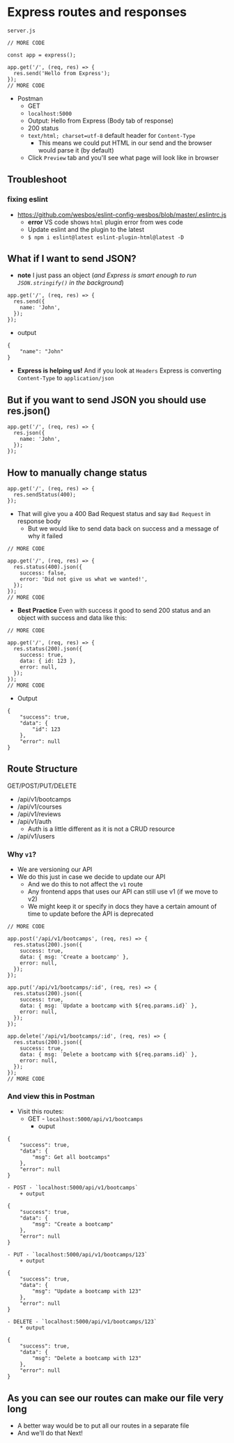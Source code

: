 # Express routes and responses
`server.js`

```
// MORE CODE

const app = express();

app.get('/', (req, res) => {
  res.send('Hello from Express');
});
// MORE CODE
```

* Postman
    - GET
    - `localhost:5000`
    - Output: Hello from Express (Body tab of response)
    - 200 status
    - `text/html; charset=utf-8` default header for `Content-Type`
        + This means we could put HTML in our send and the browser would parse it (by default)
    - Click `Preview` tab and you'll see what page will look like in browser

## Troubleshoot
### fixing eslint
* https://github.com/wesbos/eslint-config-wesbos/blob/master/.eslintrc.js
    - **error** VS code shows `html` plugin error from wes code 
    - Update eslint and the plugin to the latest
    - `$ npm i eslint@latest eslint-plugin-html@latest -D`

## What if I want to send JSON?
* **note** I just pass an object (_and Express is smart enough to run `JSON.stringify()` in the background_)

```
app.get('/', (req, res) => {
  res.send({
    name: 'John',
  });
});
```

* output

```
{
    "name": "John"
}
```

* **Express is helping us!** And if you look at `Headers` Express is converting `Content-Type` to `application/json`

## But if you want to send JSON you should use res.json()
```
app.get('/', (req, res) => {
  res.json({
    name: 'John',
  });
});
```

## How to manually change status
```
app.get('/', (req, res) => {
  res.sendStatus(400);
});
```

* That will give you a 400 Bad Request status and say `Bad Request` in response body
    - But we would like to send data back on success and a message of why it failed

```
// MORE CODE

app.get('/', (req, res) => {
  res.status(400).json({
    success: false,
    error: 'Did not give us what we wanted!',
  });
});
// MORE CODE
```

* **Best Practice** Even with success it good to send 200 status and an object with success and data like this:

```
// MORE CODE

app.get('/', (req, res) => {
  res.status(200).json({
    success: true,
    data: { id: 123 },
    error: null,
  });
});
// MORE CODE
```

* Output

```
{
    "success": true,
    "data": {
        "id": 123
    },
    "error": null
}
```

## Route Structure
GET/POST/PUT/DELETE

* /api/v1/bootcamps
* /api/v1/courses
* /api/v1/reviews
* /api/v1/auth
    - Auth is a little different as it is not a CRUD resource
* /api/v1/users

### Why `v1`?
* We are versioning our API
* We do this just in case we decide to update our API
    - And we do this to not affect the `v1` route
    - Any frontend apps that uses our API can still use v1 (if we move to v2)
    - We might keep it or specify in docs they have a certain amount of time to update before the API is deprecated

```
// MORE CODE

app.post('/api/v1/bootcamps', (req, res) => {
  res.status(200).json({
    success: true,
    data: { msg: 'Create a bootcamp' },
    error: null,
  });
});

app.put('/api/v1/bootcamps/:id', (req, res) => {
  res.status(200).json({
    success: true,
    data: { msg: `Update a bootcamp with ${req.params.id}` },
    error: null,
  });
});

app.delete('/api/v1/bootcamps/:id', (req, res) => {
  res.status(200).json({
    success: true,
    data: { msg: `Delete a bootcamp with ${req.params.id}` },
    error: null,
  });
});
// MORE CODE
```

### And view this in Postman

* Visit this routes:
    - GET -  `localhost:5000/api/v1/bootcamps`
        + ouput

```
{
    "success": true,
    "data": {
        "msg": Get all bootcamps"
    },
    "error": null
}
```

    - POST - `localhost:5000/api/v1/bootcamps`
        + output

```
{
    "success": true,
    "data": {
        "msg": "Create a bootcamp"
    },
    "error": null
}
```

    - PUT - `localhost:5000/api/v1/bootcamps/123`
        + output

```
{
    "success": true,
    "data": {
        "msg": "Update a bootcamp with 123"
    },
    "error": null
}
```

    - DELETE - `localhost:5000/api/v1/bootcamps/123`
        * output

```
{
    "success": true,
    "data": {
        "msg": "Delete a bootcamp with 123"
    },
    "error": null
}
```

## As you can see our routes can make our file very long
* A better way would be to put all our routes in a separate file
* And we'll do that Next!
